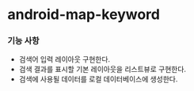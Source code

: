 # android-map-keyword

### 기능 사항
- 검색어 입력 레이아웃 구현한다.
- 검색 결과를 표시할 기본 레이아웃을 리스트뷰로 구현한다.
- 검색에 사용될 데이터를 로컬 데이터베이스에 생성한다.

